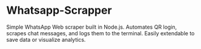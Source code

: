 # Whatsapp-Scrapper
Simple WhatsApp Web scraper built in Node.js. Automates QR login, scrapes chat messages, and logs them to the terminal. Easily extendable to save data or visualize analytics.
